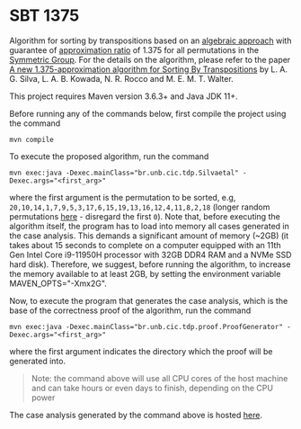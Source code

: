 # SBT 1375

Algorithm for sorting by transpositions based on an [algebraic approach](https://en.m.wikipedia.org/wiki/Abstract_algebra) with guarantee of [approximation ratio](https://en.m.wikipedia.org/wiki/Approximation_algorithm) of 1.375 for all permutations in the [Symmetric Group](https://en.wikipedia.org/wiki/Symmetric_group). For the details on the algorithm, please refer to the paper [A new 1.375-approximation algorithm for Sorting By Transpositions](https://almob.biomedcentral.com/articles/10.1186/s13015-022-00205-z) by L. A. G. Silva, L. A. B. Kowada, N. R. Rocco and M. E. M. T. Walter.

This project requires Maven version 3.6.3+ and Java JDK 11+.

Before running any of the commands below, first compile the project using the command 

`mvn compile`

To execute the proposed algorithm, run the command 
  
 `mvn exec:java -Dexec.mainClass="br.unb.cic.tdp.Silvaetal" -Dexec.args="<first_arg>"` 
  
where the first argument is the permutation to be sorted, e.g, `20,10,14,1,7,9,5,3,17,6,15,19,13,16,12,4,11,8,2,18` (longer random permutations [here](https://github.com/luizaugustogarcia/tdp1375/tree/master/src/main/resources/datasets) - disregard the first `0`). Note that, before executing the algorithm itself, the program has to load into memory all cases generated in the case analysis. This demands a significant amount of memory (~2GB) (it takes about 15 seconds to complete on a computer equipped with an 11th Gen Intel Core i9-11950H processor with 32GB DDR4 RAM and a NVMe SSD hard disk). Therefore, we suggest, before running the algorithm, to increase the memory available to at least 2GB, by setting the environment variable MAVEN_OPTS="-Xmx2G".

Now, to execute the program that generates the case analysis, which is the base of the correctness proof of the algorithm, run the command

`mvn exec:java -Dexec.mainClass="br.unb.cic.tdp.proof.ProofGenerator" -Dexec.args="<first_arg>"`

where the first argument indicates the directory which the proof will be generated into.

> Note: the command above will use all CPU cores of the host machine and can take hours or even days to finish, depending on the CPU power

The case analysis generated by the command above is hosted [here](http://tdp1375proof.s3-website.us-east-2.amazonaws.com/).
